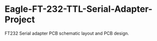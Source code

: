 # Eagle-FT-232-TTL-Serial-Adapter-Project
FT232 Serial adapter PCB schematic layout and PCB design. 
